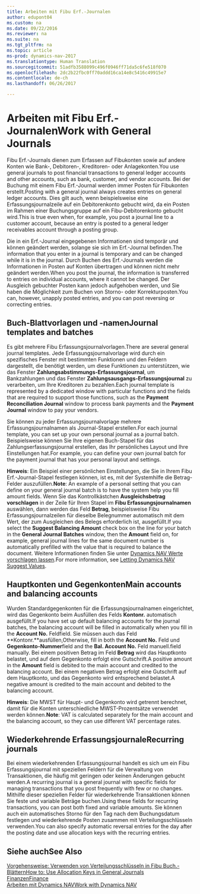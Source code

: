 ```yaml
---
title: Arbeiten mit Fibu Erf.-Journalen
author: edupont04
ms.custom: na
ms.date: 09/22/2016
ms.reviewer: na
ms.suite: na
ms.tgt_pltfrm: na
ms.topic: article
ms-prod: dynamics-nav-2017
ms.translationtype: Human Translation
ms.sourcegitcommit: 51adfb3588099c496f0946ff71da5c6fe518f070
ms.openlocfilehash: 2dc2b22fbc0ff70addd16ca14e8c5416c49915e7
ms.contentlocale: de-ch
ms.lasthandoff: 06/26/2017

---
```


# <a name="work-with-general-journals"></a><span data-ttu-id="d2f86-102">Arbeiten mit Fibu Erf.-Journalen</span><span class="sxs-lookup"><span data-stu-id="d2f86-102">Work with General Journals</span></span>
<span data-ttu-id="d2f86-103">Fibu Erf.-Journals dienen zum Erfassen auf Fibukonten sowie auf andere Konten wie Bank-, Debitoren-, Kreditoren- oder Anlagekonten.</span><span class="sxs-lookup"><span data-stu-id="d2f86-103">You use general journals to post financial transactions to general ledger accounts and other accounts, such as bank, customer, and vendor accounts.</span></span> <span data-ttu-id="d2f86-104">Bei der Buchung mit einem Fibu Erf.-Journal werden immer Posten für Fibukonten erstellt.</span><span class="sxs-lookup"><span data-stu-id="d2f86-104">Posting with a general journal always creates entries on general ledger accounts.</span></span> <span data-ttu-id="d2f86-105">Dies gilt auch, wenn beispielsweise eine Erfassungsjournalzeile auf ein Debitorenkonto gebucht wird, da ein Posten im Rahmen einer Buchungsgruppe auf ein Fibu-Debitorenkonto gebucht wird.</span><span class="sxs-lookup"><span data-stu-id="d2f86-105">This is true even when, for example, you post a journal line to a customer account, because an entry is posted to a general ledger receivables account through a posting group.</span></span>

<span data-ttu-id="d2f86-106">Die in ein Erf.-Journal eingegebenen Informationen sind temporär und können geändert werden, solange sie sich im Erf.-Journal befinden.</span><span class="sxs-lookup"><span data-stu-id="d2f86-106">The information that you enter in a journal is temporary and can be changed while it is in the journal.</span></span> <span data-ttu-id="d2f86-107">Durch Buchen des Erf.-Journals werden die Informationen in Posten auf Konten übertragen und können nicht mehr geändert werden.</span><span class="sxs-lookup"><span data-stu-id="d2f86-107">When you post the journal, the information is transferred to entries on individual accounts, where it cannot be changed.</span></span> <span data-ttu-id="d2f86-108">Der Ausgleich gebuchter Posten kann jedoch aufgehoben werden, und Sie haben die Möglichkeit zum Buchen von Storno- oder Korrekturposten.</span><span class="sxs-lookup"><span data-stu-id="d2f86-108">You can, however, unapply posted entries, and you can post reversing or correcting entries.</span></span>

## <a name="journal-templates-and-batches"></a><span data-ttu-id="d2f86-109">Buch-Blattvorlagen und -namen</span><span class="sxs-lookup"><span data-stu-id="d2f86-109">Journal templates and batches</span></span>
<span data-ttu-id="d2f86-110">Es gibt mehrere Fibu Erfassungsjournalvorlagen.</span><span class="sxs-lookup"><span data-stu-id="d2f86-110">There are several general journal templates.</span></span> <span data-ttu-id="d2f86-111">Jede Erfassungsjournalvorlage wird durch ein spezifisches Fenster mit bestimmten Funktionen und den Feldern dargestellt, die benötigt werden, um diese Funktionen zu unterstützen, wie das Fenster **Zahlungsabstimmungs-Erfassungsjournal**, um Bankzahlungen und das Fenster **Zahlungsausgangs-Erfassungsjournal** zu verarbeiten, um Ihre Kreditoren zu bezahlen.</span><span class="sxs-lookup"><span data-stu-id="d2f86-111">Each journal template is represented by a dedicated window with particular functions and the fields that are required to support those functions, such as the **Payment Reconciliation Journal** window to process bank payments and the **Payment Journal** window to pay your vendors.</span></span>

<span data-ttu-id="d2f86-112">Sie können zu jeder Erfassungsjournalvorlage mehrere Erfassungsjournalnamen als Journal-Stapel erstellen.</span><span class="sxs-lookup"><span data-stu-id="d2f86-112">For each journal template, you can set up your own personal journal as a journal batch.</span></span> <span data-ttu-id="d2f86-113">Beispielsweise können Sie Ihre eigenen Buch-Stapel für das Zahlungserfassungsjournal erstellen, das Ihr persönliches Layout und Ihre Einstellungen hat.</span><span class="sxs-lookup"><span data-stu-id="d2f86-113">For example, you can define your own journal batch for the payment journal that has your personal layout and settings.</span></span>

<span data-ttu-id="d2f86-114">**Hinweis**: Ein Beispiel einer persönlichen Einstellungen, die Sie in Ihrem Fibu Erf.-Journal-Stapel festlegen können, ist es, mit der Systemhilfe die Betrag-Felder auszufüllen.</span><span class="sxs-lookup"><span data-stu-id="d2f86-114">**Note**: An example of a personal setting that you can define on your general journal batch is to have the system help you fill amount fields.</span></span> <span data-ttu-id="d2f86-115">Wenn Sie das Kontrollkästchen **Ausgleichsbetrag vorschlagen** in der Zeile für Ihren Stapel im **Fibu Erfassungsjournalnamen** auswählen, dann werden das Feld **Betrag**, beispielsweise Fibu Erfassungsjournalzeilen für dieselbe Belegnummer automatisch mit dem Wert, der zum Ausgleichen des Belegs erforderlich ist, ausgefüllt.</span><span class="sxs-lookup"><span data-stu-id="d2f86-115">If you select the **Suggest Balancing Amount** check box on the line for your batch in the **General Journal Batches** window, then the **Amount** field on, for example, general journal lines for the same document number is automatically prefilled with the value that is required to balance the document.</span></span> <span data-ttu-id="d2f86-116">Weitere Informationen finden Sie unter [Dynamics NAV Werte vorschlagen lassen](ui-let-system-suggest-values.md).</span><span class="sxs-lookup"><span data-stu-id="d2f86-116">For more information, see [Letting Dynamics NAV Suggest Values](ui-let-system-suggest-values.md).</span></span>

## <a name="main-accounts-and-balancing-accounts"></a><span data-ttu-id="d2f86-117">Hauptkonten und Gegenkonten</span><span class="sxs-lookup"><span data-stu-id="d2f86-117">Main accounts and balancing accounts</span></span>
<span data-ttu-id="d2f86-118">Wurden Standardgegenkonten für die Erfassungsjournalnamen eingerichtet, wird das Gegenkonto beim Ausfüllen des Felds **Kontonr.** automatisch ausgefüllt.</span><span class="sxs-lookup"><span data-stu-id="d2f86-118">If you have set up default balancing accounts for the journal batches, the balancing account will be filled in automatically when you fill in the **Account No.**</span></span> <span data-ttu-id="d2f86-119">Feld</span><span class="sxs-lookup"><span data-stu-id="d2f86-119">field.</span></span> <span data-ttu-id="d2f86-120">Sie müssen auch das Feld **Kontonr.**ausfüllen,</span><span class="sxs-lookup"><span data-stu-id="d2f86-120">Otherwise, fill in both the **Account No.**</span></span> <span data-ttu-id="d2f86-121">Feld und **Gegenkonto-Nummer**</span><span class="sxs-lookup"><span data-stu-id="d2f86-121">field and the **Bal. Account No.**</span></span> <span data-ttu-id="d2f86-122">Feld manuell.</span><span class="sxs-lookup"><span data-stu-id="d2f86-122">field manually.</span></span> <span data-ttu-id="d2f86-123">Bei einem positiven Betrag im Feld **Betrag** wird das Hauptkonto belastet, und auf dem Gegenkonto erfolgt eine Gutschrift.</span><span class="sxs-lookup"><span data-stu-id="d2f86-123">A positive amount in the **Amount** field is debited to the main account and credited to the balancing account.</span></span> <span data-ttu-id="d2f86-124">Bei einem negativen Betrag erfolgt eine Gutschrift auf dem Hauptkonto, und das Gegenkonto wird entsprechend belastet.</span><span class="sxs-lookup"><span data-stu-id="d2f86-124">A negative amount is credited to the main account and debited to the balancing account.</span></span>

<span data-ttu-id="d2f86-125">**Hinweis**: Die MWST für Haupt- und Gegenkonto wird getrennt berechnet, damit für die Konten unterschiedliche MWST-Prozentsätze verwendet werden können.</span><span class="sxs-lookup"><span data-stu-id="d2f86-125">**Note**: VAT is calculated separately for the main account and the balancing account, so they can use different VAT percentage rates.</span></span>

## <a name="recurring-journals"></a><span data-ttu-id="d2f86-126">Wiederkehrende Erfassungsjournale</span><span class="sxs-lookup"><span data-stu-id="d2f86-126">Recurring journals</span></span>
<span data-ttu-id="d2f86-127">Bei einem wiederkehrenden Erfassungsjournal handelt es sich um ein Fibu Erfassungsjournal mit speziellen Feldern für die Verwaltung von Transaktionen, die häufig mit geringen oder keinen Änderungen gebucht werden.</span><span class="sxs-lookup"><span data-stu-id="d2f86-127">A recurring journal is a general journal with specific fields for managing transactions that you post frequently with few or no changes.</span></span> <span data-ttu-id="d2f86-128">Mithilfe dieser speziellen Felder für wiederkehrende Transaktionen können Sie feste und variable Beträge buchen.</span><span class="sxs-lookup"><span data-stu-id="d2f86-128">Using these fields for recurring transactions, you can post both fixed and variable amounts.</span></span> <span data-ttu-id="d2f86-129">Sie können auch ein automatisches Storno für den Tag nach dem Buchungsdatum festlegen und wiederkehrende Posten zusammen mit Verteilungsschlüsseln verwenden.</span><span class="sxs-lookup"><span data-stu-id="d2f86-129">You can also specify automatic reversal entries for the day after the posting date and use allocation keys with the recurring entries.</span></span>

## <a name="see-also"></a><span data-ttu-id="d2f86-130">Siehe auch</span><span class="sxs-lookup"><span data-stu-id="d2f86-130">See Also</span></span>
[<span data-ttu-id="d2f86-131">Vorgehensweise: Verwenden von Verteilungsschlüsseln in Fibu Buch.-Blättern</span><span class="sxs-lookup"><span data-stu-id="d2f86-131">How to: Use Allocation Keys in General Journals</span></span>](ui-how-use-allocation-keys-general-journals.md)  
[<span data-ttu-id="d2f86-132">Finanzen</span><span class="sxs-lookup"><span data-stu-id="d2f86-132">Finance</span></span>](finance-setup.md)  
[<span data-ttu-id="d2f86-133">Arbeiten mit Dynamics NAV</span><span class="sxs-lookup"><span data-stu-id="d2f86-133">Work with Dynamics NAV</span></span>](ui-work-product.md)

